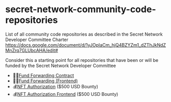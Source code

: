 # secret-network-community-code-repositories
List of all community code repositories as described in the Secret Network Developer Committee Charter https://docs.google.com/document/d/1yJOpIaCm_hjQ4BZYZm1_dZThJkNdZMnZrq7GLUbcAHA/edit#

Consider this a starting point for all repositories that have been or will be funded by the Secret Network Developer Committee

* 🧑‍💻[Fund Forwarding Contract](https://github.com/zorostang/fund-forwarding)
* 🧑‍💻[Fund Forwarding (Frontend)](https://github.com/zorostang/fund-forwarding-frontend)
* 💰[NFT Authorization](https://github.com/zorostang/nft-authorization) ($500 USD Bounty)
* 💰[NFT Authorization Frontend](https://github.com/zorostang/nft-authorization-front-end) ($500 USD Bounty)
